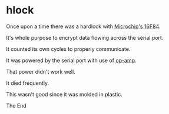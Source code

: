 hlock
=====

Once upon a time there was a hardlock with [Microchip's 16F84].

It's whole purpose to encrypt data flowing across the serial port.

It counted its own cycles to properly communicate.

It was powered by the serial port with use of [op-amp].

That power didn't work well.

It died frequently.

This wasn't good since it was molded in plastic.

The End

[Microchip's 16F84]:http://en.wikipedia.org/wiki/PIC16x84
[op-amp]:http://en.wikipedia.org/wiki/Operational_amplifier
